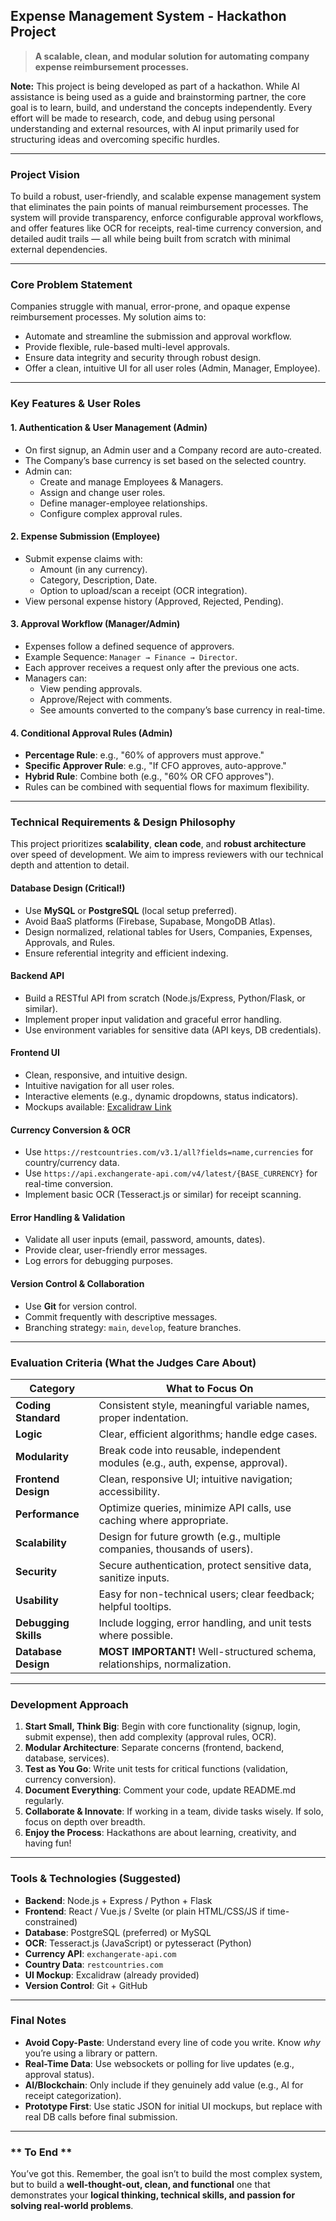 ## **Expense Management System - Hackathon Project**

> **A scalable, clean, and modular solution for automating company expense reimbursement processes.**

**Note:** This project is being developed as part of a hackathon. While AI assistance is being used as a guide and brainstorming partner, the core goal is to learn, build, and understand the concepts independently. Every effort will be made to research, code, and debug using personal understanding and external resources, with AI input primarily used for structuring ideas and overcoming specific hurdles.

---

### **Project Vision**

To build a robust, user-friendly, and scalable expense management system that eliminates the pain points of manual reimbursement processes. The system will provide transparency, enforce configurable approval workflows, and offer features like OCR for receipts, real-time currency conversion, and detailed audit trails — all while being built from scratch with minimal external dependencies.

---

### **Core Problem Statement**

Companies struggle with manual, error-prone, and opaque expense reimbursement processes. My solution aims to:
- Automate and streamline the submission and approval workflow.
- Provide flexible, rule-based multi-level approvals.
- Ensure data integrity and security through robust design.
- Offer a clean, intuitive UI for all user roles (Admin, Manager, Employee).

---

### **Key Features & User Roles**

#### **1. Authentication & User Management (Admin)**
- On first signup, an Admin user and a Company record are auto-created.
- The Company’s base currency is set based on the selected country.
- Admin can:
  - Create and manage Employees & Managers.
  - Assign and change user roles.
  - Define manager-employee relationships.
  - Configure complex approval rules.

#### **2. Expense Submission (Employee)**
- Submit expense claims with:
  - Amount (in any currency).
  - Category, Description, Date.
  - Option to upload/scan a receipt (OCR integration).
- View personal expense history (Approved, Rejected, Pending).

#### **3. Approval Workflow (Manager/Admin)**
- Expenses follow a defined sequence of approvers.
- Example Sequence: `Manager → Finance → Director`.
- Each approver receives a request only after the previous one acts.
- Managers can:
  - View pending approvals.
  - Approve/Reject with comments.
  - See amounts converted to the company’s base currency in real-time.

#### **4. Conditional Approval Rules (Admin)**
- **Percentage Rule**: e.g., "60% of approvers must approve."
- **Specific Approver Rule**: e.g., "If CFO approves, auto-approve."
- **Hybrid Rule**: Combine both (e.g., "60% OR CFO approves").
- Rules can be combined with sequential flows for maximum flexibility.

---

### **Technical Requirements & Design Philosophy**

This project prioritizes **scalability**, **clean code**, and **robust architecture** over speed of development. We aim to impress reviewers with our technical depth and attention to detail.

#### **Database Design (Critical!)**
- Use **MySQL** or **PostgreSQL** (local setup preferred).
- Avoid BaaS platforms (Firebase, Supabase, MongoDB Atlas).
- Design normalized, relational tables for Users, Companies, Expenses, Approvals, and Rules.
- Ensure referential integrity and efficient indexing.

#### **Backend API**
- Build a RESTful API from scratch (Node.js/Express, Python/Flask, or similar).
- Implement proper input validation and graceful error handling.
- Use environment variables for sensitive data (API keys, DB credentials).

#### **Frontend UI**
- Clean, responsive, and intuitive design.
- Intuitive navigation for all user roles.
- Interactive elements (e.g., dynamic dropdowns, status indicators).
- Mockups available: [Excalidraw Link](https://link.excalidraw.com/l/65VNwvy7c4X/4WSLZDTrhkA)

#### **Currency Conversion & OCR**
- Use `https://restcountries.com/v3.1/all?fields=name,currencies` for country/currency data.
- Use `https://api.exchangerate-api.com/v4/latest/{BASE_CURRENCY}` for real-time conversion.
- Implement basic OCR (Tesseract.js or similar) for receipt scanning.

#### **Error Handling & Validation**
- Validate all user inputs (email, password, amounts, dates).
- Provide clear, user-friendly error messages.
- Log errors for debugging purposes.

#### **Version Control & Collaboration**
- Use **Git** for version control.
- Commit frequently with descriptive messages.
- Branching strategy: `main`, `develop`, feature branches.

---

### **Evaluation Criteria (What the Judges Care About)**

| Category             | What to Focus On                                                                 |
|----------------------|------------------------------------------------------------------------------------|
| **Coding Standard**  | Consistent style, meaningful variable names, proper indentation.                  |
| **Logic**            | Clear, efficient algorithms; handle edge cases.                                    |
| **Modularity**       | Break code into reusable, independent modules (e.g., auth, expense, approval).     |
| **Frontend Design**  | Clean, responsive UI; intuitive navigation; accessibility.                         |
| **Performance**      | Optimize queries, minimize API calls, use caching where appropriate.               |
| **Scalability**      | Design for future growth (e.g., multiple companies, thousands of users).           |
| **Security**         | Secure authentication, protect sensitive data, sanitize inputs.                    |
| **Usability**        | Easy for non-technical users; clear feedback; helpful tooltips.                    |
| **Debugging Skills** | Include logging, error handling, and unit tests where possible.                    |
| **Database Design**  | **MOST IMPORTANT!** Well-structured schema, relationships, normalization.          |

---

### **Development Approach**

1.  **Start Small, Think Big**: Begin with core functionality (signup, login, submit expense), then add complexity (approval rules, OCR).
2.  **Modular Architecture**: Separate concerns (frontend, backend, database, services).
3.  **Test as You Go**: Write unit tests for critical functions (validation, currency conversion).
4.  **Document Everything**: Comment your code, update README.md regularly.
5.  **Collaborate & Innovate**: If working in a team, divide tasks wisely. If solo, focus on depth over breadth.
6.  **Enjoy the Process**: Hackathons are about learning, creativity, and having fun!

---

### **Tools & Technologies (Suggested)**

- **Backend**: Node.js + Express / Python + Flask
- **Frontend**: React / Vue.js / Svelte (or plain HTML/CSS/JS if time-constrained)
- **Database**: PostgreSQL (preferred) or MySQL
- **OCR**: Tesseract.js (JavaScript) or pytesseract (Python)
- **Currency API**: `exchangerate-api.com`
- **Country Data**: `restcountries.com`
- **UI Mockup**: Excalidraw (already provided)
- **Version Control**: Git + GitHub

---

### **Final Notes**

- **Avoid Copy-Paste**: Understand every line of code you write. Know *why* you’re using a library or pattern.
- **Real-Time Data**: Use websockets or polling for live updates (e.g., approval status).
- **AI/Blockchain**: Only include if they genuinely add value (e.g., AI for receipt categorization).
- **Prototype First**: Use static JSON for initial UI mockups, but replace with real DB calls before final submission.

---

### ** To End **
You’ve got this. Remember, the goal isn’t to build the most complex system, but to build a **well-thought-out, clean, and functional** one that demonstrates your **logical thinking, technical skills, and passion for solving real-world problems**.

